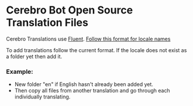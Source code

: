 # Cerebro Bot Open Source Translation Files

Cerebro Translations use [Fluent](https://projectfluent.org/).
[Follow this format for locale names](https://discord.com/developers/docs/reference#locales)

To add translations follow the current format.
If the locale does not exist as a folder yet then add it.

### Example:
- New folder "en" if English hasn't already been added yet.
- Then copy all files from another translation and go through each individually translating.
